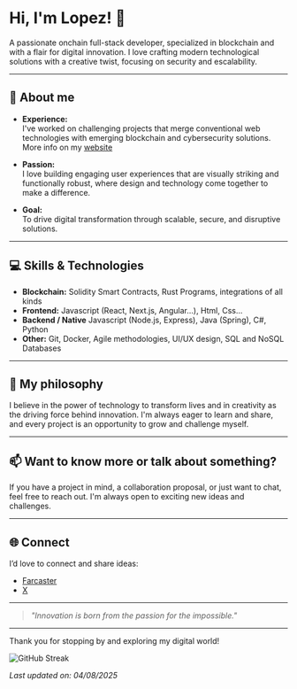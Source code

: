 # Hi, I'm Lopez! 👋

A passionate onchain full-stack developer, specialized in blockchain and with a flair for digital innovation. I love crafting modern technological solutions with a creative twist, focusing on security and escalability.

---

## 🚀 About me

- **Experience:**  
  I've worked on challenging projects that merge conventional web technologies with emerging blockchain and cybersecurity solutions. More info on my [website](https://lopezonchain.xyz)

- **Passion:**  
  I love building engaging user experiences that are visually striking and functionally robust, where design and technology come together to make a difference.

- **Goal:**  
  To drive digital transformation through scalable, secure, and disruptive solutions.

---

## 💻 Skills & Technologies

- **Blockchain:** Solidity Smart Contracts, Rust Programs, integrations of all kinds
- **Frontend:** Javascript (React, Next.js, Angular...), Html, Css...
- **Backend / Native** Javascript (Node.js, Express), Java (Spring), C#, Python  
- **Other:** Git, Docker, Agile methodologies, UI/UX design, SQL and NoSQL Databases

---

## 🎯 My philosophy

I believe in the power of technology to transform lives and in creativity as the driving force behind innovation. I'm always eager to learn and share, and every project is an opportunity to grow and challenge myself.

---

## 📫 Want to know more or talk about something?

If you have a project in mind, a collaboration proposal, or just want to chat, feel free to reach out. I'm always open to exciting new ideas and challenges.

---

## 🌐 Connect

I’d love to connect and share ideas:

- [Farcaster](https://farcaster.xyz/lopezonchain.eth)
- [X](https://x.com/lopezonchain)

---

> *"Innovation is born from the passion for the impossible."*

---

Thank you for stopping by and exploring my digital world!


![GitHub Streak](https://streak-stats.vercel.app/?user=lopezonchain&theme=dark&hide_border=true&short_numbers=true)

*Last updated on: 04/08/2025*
